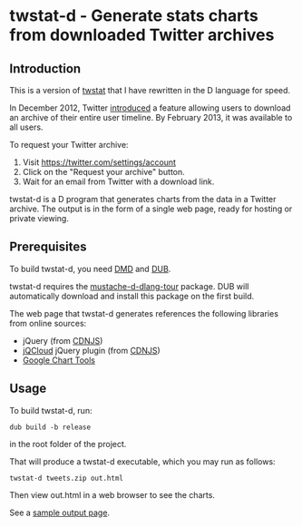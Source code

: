 # twstat-d - Generate stats charts from downloaded Twitter archives

## Introduction

This is a version of [twstat](https://github.com/mortonfox/twstat) that I have
rewritten in the D language for speed.

In December 2012, Twitter
[introduced](http://blog.twitter.com/2012/12/your-twitter-archive.html) a
feature allowing users to download an archive of their entire user timeline. By
February 2013, it was available to all users.

To request your Twitter archive:

1. Visit <https://twitter.com/settings/account>
1. Click on the "Request your archive" button.
1. Wait for an email from Twitter with a download link.

twstat-d is a D program that generates charts from the data in a Twitter
archive. The output is in the form of a single web page, ready for hosting or
private viewing.

## Prerequisites

To build twstat-d, you need [DMD](http://dlang.org/download.html) and
[DUB](https://code.dlang.org/download).

twstat-d requires the
[mustache-d-dlang-tour](https://code.dlang.org/packages/mustache-d-dlang-tour)
package. DUB will automatically download and install this package on the
first build.

The web page that twstat-d generates references the following libraries from online sources:

* jQuery (from [CDNJS](http://cdnjs.com/))
* [jQCloud](https://github.com/lucaong/jQCloud) jQuery plugin (from [CDNJS](http://cdnjs.com/))
* [Google Chart Tools](https://developers.google.com/chart/)

## Usage

To build twstat-d, run:

    dub build -b release

in the root folder of the project.

That will produce a twstat-d executable, which you may run as follows:

    twstat-d tweets.zip out.html

Then view out.html in a web browser to see the charts.

See a [sample output page](https://mortonfox.github.io/twstat-d/out.html).
